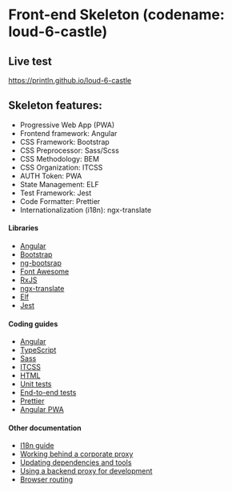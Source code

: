 # Front-end Skeleton (codename: loud-6-castle)

## Live test

https://println.github.io/loud-6-castle

## Skeleton features:

- Progressive Web App (PWA)
- Frontend framework: Angular
- CSS Framework: Bootstrap
- CSS Preprocessor: Sass/Scss
- CSS Methodology: BEM
- CSS Organization: ITCSS
- AUTH Token: PWA
- State Management: ELF
- Test Framework: Jest
- Code Formatter: Prettier
- Internationalization (i18n): ngx-translate

#### Libraries

- [Angular](https://angular.io)
- [Bootstrap](https://getbootstrap.com)
- [ng-bootsrap](https://ng-bootstrap.github.io/)
- [Font Awesome](http://fontawesome.io)
- [RxJS](http://reactivex.io/rxjs)
- [ngx-translate](https://github.com/ngx-translate/core)
- [Elf](https://ngneat.github.io/elf/)
- [Jest](https://jestjs.io/)

#### Coding guides

- [Angular](docs/coding-guides/angular.md)
- [TypeScript](docs/coding-guides/typescript.md)
- [Sass](docs/coding-guides/sass.md)
- [ITCSS](https://itcss.io/)
- [HTML](docs/coding-guides/html.md)
- [Unit tests](docs/coding-guides/unit-tests.md)
- [End-to-end tests](docs/coding-guides/e2e-tests.md)
- [Prettier](https://prettier.io/)
- [Angular PWA](https://angular.io/guide/service-worker-getting-started)

#### Other documentation

- [I18n guide](docs/i18n.md)
- [Working behind a corporate proxy](docs/corporate-proxy.md)
- [Updating dependencies and tools](docs/updating.md)
- [Using a backend proxy for development](docs/backend-proxy.md)
- [Browser routing](docs/routing.md)
